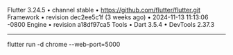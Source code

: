 Flutter 3.24.5 • channel stable • https://github.com/flutter/flutter.git
Framework • revision dec2ee5c1f (3 weeks ago) • 2024-11-13 11:13:06 -0800
Engine • revision a18df97ca5
Tools • Dart 3.5.4 • DevTools 2.37.3

---

flutter run -d chrome --web-port=5000